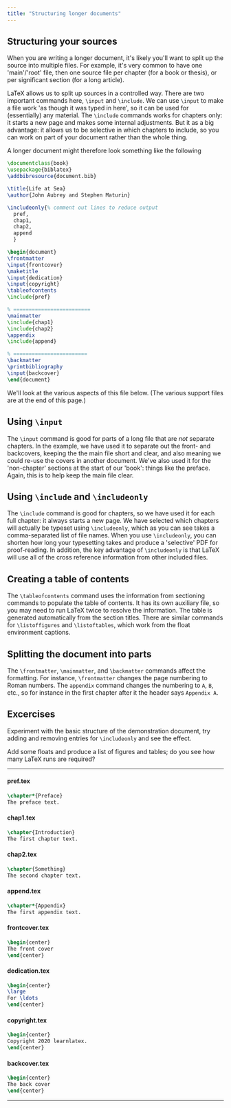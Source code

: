 ```yaml
---
title: "Structuring longer documents"
---
```


<script>
preincludes = {
 "pre0": {
    "pre1": "pref.tex",
    "pre2": "chap1.tex",
    "pre3": "chap2.tex",
    "pre4": "append.tex",
    "pre5": "frontcover.tex",
    "pre6": "dedication.tex",
    "pre7": "copyright.tex",
    "pre8": "backcover.tex",
   }
}
</script>

## Structuring your sources

When you are writing a longer document, it's likely you'll want to split up
the source into multiple files. For example, it's very common to have
one 'main'/'root' file, then one source file per chapter (for a book or thesis),
or per significant section (for a long article).

LaTeX allows us to split up sources in a controlled way. There are two important
commands here, `\input` and `\include`. We can use `\input` to make a file work
'as though it was typed in here', so it can be used for (essentially) any
material. The `\include` commands works for chapters only: it starts a new page
and makes some internal adjustments. But it as a big advantage: it allows us to
be selective in which chapters to include, so you can work on part of your
document rather than the whole thing.

A longer document might therefore look something like the following

<!-- pre0 {% raw %} -->
```latex
\documentclass{book}
\usepackage{biblatex}
\addbibresource{document.bib}

\title{Life at Sea}
\author{John Aubrey and Stephen Maturin}

\includeonly{% comment out lines to reduce output
  pref,
  chap1,
  chap2,
  append
  }

\begin{document}
\frontmatter
\input{frontcover}
\maketitle
\input{dedication}
\input{copyright}
\tableofcontents
\include{pref}

% =========================
\mainmatter
\include{chap1}
\include{chap2}
\appendix
\include{append}

% ========================
\backmatter
\printbibliography
\input{backcover}
\end{document}
```
<!-- {% endraw %} -->

We'll look at the various aspects of this file below. (The various support files
are at the end of this page.)

## Using `\input`

The `\input` command is good for parts of a long file that are _not_ separate
chapters. In the example, we have used it to separate out the front- and
backcovers, keeping the the main file short and clear, and also meaning we could
re-use the covers in another document. We've also used it for the 'non-chapter'
sections at the start of our 'book': things like the preface. Again, this is
to help keep the main file clear.

## Using `\include` and `\includeonly`

The `\include` command is good for chapters, so we have used it for each full
chapter: it always starts a new page. We have selected which chapters will
actually be typeset using `\includeonly`, which as you can see takes a
comma-separated list of file names. When you use `\includeonly`, you can shorten
how long your typesetting takes and produce a 'selective' PDF for proof-reading.
In addition, the key advantage of `\includeonly` is that LaTeX will use all of
the cross reference information from other included files.

## Creating a table of contents

The `\tableofcontents` command uses the information from
sectioning commands to populate the table of contents.
It has its own auxiliary file, so you may need to run
LaTeX twice to resolve the information. The table is generated automatically
from the section titles. There are similar commands for `\listoffigures` and
`\listoftables`, which work from the float environment captions.

## Splitting the document into parts

The `\frontmatter`, `\mainmatter`, and `\backmatter` commands
affect the formatting.
For instance, `\frontmatter` changes the page numbering to
Roman numbers.
The `appendix` command changes the numbering to `A`, `B`, etc.,
so for instance in the first chapter after it the header says `Appendix A`.

## Excercises

Experiment with the basic structure of the demonstration document,
try adding and removing entries for `\includeonly` and see the effect.

Add some floats and produce a list of figures and tables; do you see
how many LaTeX runs are required?

----

#### pref.tex
<!-- pre1 {% raw %} -->
```latex
\chapter*{Preface}
The preface text.
```
<!-- {% endraw %} -->

#### chap1.tex
<!-- pre2 {% raw %} -->
```latex
\chapter{Introduction}
The first chapter text.
```
<!-- {% endraw %} -->

#### chap2.tex
<!-- pre3 {% raw %} -->
```latex
\chapter{Something}
The second chapter text.
```
<!-- {% endraw %} -->

####  append.tex
<!-- pre4 {% raw %} -->
```latex
\chapter*{Appendix}
The first appendix text.
```
<!-- {% endraw %} -->

#### frontcover.tex
<!-- pre5 {% raw %} -->
```latex
\begin{center}
The front cover
\end{center}
```
<!-- {% endraw %} -->

#### dedication.tex
<!-- pre6 {% raw %} -->
```latex
\begin{center}
\large
For \ldots
\end{center}
```
<!-- {% endraw %} -->

#### copyright.tex
<!-- pre7 {% raw %} -->
```latex
\begin{center}
Copyright 2020 learnlatex.
\end{center}
```
<!-- {% endraw %} -->

#### backcover.tex
<!-- pre8 {% raw %} -->
```latex
\begin{center}
The back cover
\end{center}
```
<!-- {% endraw %} -->

----
